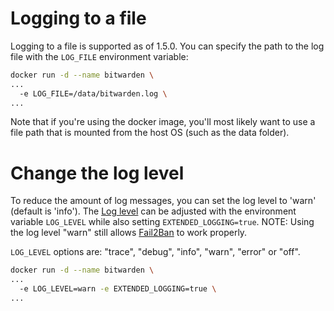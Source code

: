 # Logging to a file

Logging to a file is supported as of 1.5.0. You can specify the path to the log file with the `LOG_FILE` environment variable:

```sh
docker run -d --name bitwarden \
...
  -e LOG_FILE=/data/bitwarden.log \
...
```

Note that if you're using the docker image, you'll most likely want to use a file path that is mounted from the host OS (such as the data folder).

# Change the log level

To reduce the amount of log messages, you can set the log level to 'warn' (default is 'info'). The [Log level](https://docs.rs/log/0.4.7/log/enum.Level.html#variants) can be adjusted with the environment variable `LOG_LEVEL` while also setting `EXTENDED_LOGGING=true`. NOTE: Using the log level "warn" still allows [Fail2Ban](https://github.com/dani-garcia/bitwarden_rs/wiki/Fail2Ban-Setup) to work properly.

`LOG_LEVEL` options are: "trace", "debug", "info", "warn", "error" or "off".

```sh
docker run -d --name bitwarden \
...
  -e LOG_LEVEL=warn -e EXTENDED_LOGGING=true \
...
```
